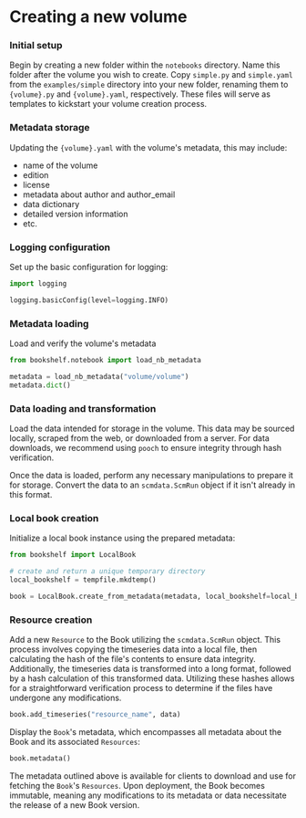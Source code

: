 # Creating a new volume

### Initial setup

Begin by creating a new folder within the `notebooks` directory. Name this folder after the volume
you wish to create. Copy `simple.py` and `simple.yaml` from the `examples/simple` directory into your
new folder, renaming them to `{volume}.py` and `{volume}.yaml`, respectively. These files will serve
as templates to kickstart your volume creation process.

### Metadata storage

Updating the `{volume}.yaml` with the volume's metadata, this may include:

- name of the volume
- edition
- license
- metadata about author and author_email
- data dictionary
- detailed version information
- etc.

### Logging configuration

Set up the basic configuration for logging:

```python
import logging

logging.basicConfig(level=logging.INFO)
```

### Metadata loading

Load and verify the volume's metadata

```python
from bookshelf.notebook import load_nb_metadata

metadata = load_nb_metadata("volume/volume")
metadata.dict()
```

### Data loading and transformation

Load the data intended for storage in the volume. This data may be sourced locally,
scraped from the web, or downloaded from a server. For data downloads, we recommend
using `pooch` to ensure integrity through hash verification.

Once the data is loaded, perform any necessary manipulations to prepare it for storage.
Convert the data to an `scmdata.ScmRun` object if it isn't already in this format.

### Local book creation

Initialize a local book instance using the prepared metadata:

```python
from bookshelf import LocalBook

# create and return a unique temporary directory
local_bookshelf = tempfile.mkdtemp()

book = LocalBook.create_from_metadata(metadata, local_bookshelf=local_bookshelf)
```

### Resource creation

Add a new `Resource` to the Book utilizing the `scmdata.ScmRun` object. This process involves copying
the timeseries data into a local file, then calculating the hash of the file's contents to ensure data
integrity. Additionally, the timeseries data is transformed into a long format, followed by a hash
calculation of this transformed data. Utilizing these hashes allows for a straightforward verification
process to determine if the files have undergone any modifications.

```python
book.add_timeseries("resource_name", data)
```

Display the `Book`'s metadata, which encompasses all metadata about the Book and its associated
`Resources`:

```python
book.metadata()
```

The metadata outlined above is available for clients to download and use for fetching the `Book`'s
`Resources`. Upon deployment, the Book becomes immutable, meaning any modifications to its metadata
or data necessitate the release of a new Book version.
